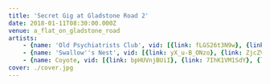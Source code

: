 ```yaml
---
title: 'Secret Gig at Gladstone Road 2'
date: 2018-01-11T08:30:00.000Z
venue: a_flat_on_gladstone_road
artists:
    - {name: 'Old Psychiatrists Club', vid: [{link: fLGS26t3N9w}, {link: etIVs3RFtW4}]}
    - {name: 'Swallow''s Nest', vid: [{link: yX_u-B_ONzo}, {link: ZjcZV0iAVeo}, {link: NopwJGSTYWY}]}
    - {name: Coyote, vid: [{link: bpHUVnjBUiI}, {link: 7IhK1VM1SdY}, {link: ceXKC-r-FNk}]}
cover: ./cover.jpg
---
```

